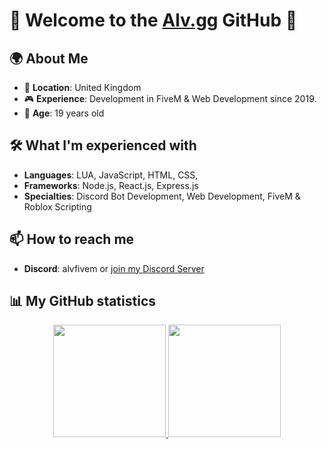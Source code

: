 # 🎃 Welcome to the [Alv.gg](https://alv.gg) GitHub 🎃


## 🌍 About Me
- 📍 **Location**: United Kingdom
- 🎮 **Experience**: Development in FiveM & Web Development since 2019.
- 🤝 **Age**: 19 years old

## 🛠️ What I'm experienced with
- **Languages**: LUA, JavaScript, HTML, CSS, 
- **Frameworks**: Node.js, React.js, Express.js
- **Specialties**: Discord Bot Development, Web Development, FiveM & Roblox Scripting

## 📫 How to reach me
- **Discord**: alvfivem or [join my Discord Server](https://discord.gg/alv)

## 📊 My GitHub statistics

<p align="center">
<a href="https://alv.gg">
  <img height="180em" src="https://github-readme-stats.vercel.app/api?username=alvwashere&show_icons=true&title_color=5865F2&icon_color=5865F2&text_color=FFFFFF&bg_color=171B23&include_all_commits=true&count_private=true"/>
  <img height="180em" src="https://github-readme-stats.vercel.app/api/top-langs/?username=alvwashere&layout=compact&langs_count=8&title_color=5865F2&icon_color=5865F2&text_color=FFFFFF&bg_color=171B23"/>
</a>
</p>
